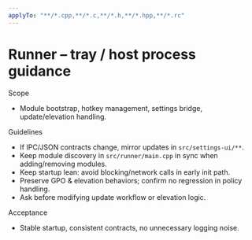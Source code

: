 ```yaml
---
applyTo: "**/*.cpp,**/*.c,**/*.h,**/*.hpp,**/*.rc"
---
```

# Runner – tray / host process guidance

Scope
- Module bootstrap, hotkey management, settings bridge, update/elevation handling.

Guidelines
- If IPC/JSON contracts change, mirror updates in `src/settings-ui/**`.
- Keep module discovery in `src/runner/main.cpp` in sync when adding/removing modules.
- Keep startup lean: avoid blocking/network calls in early init path.
- Preserve GPO & elevation behaviors; confirm no regression in policy handling.
- Ask before modifying update workflow or elevation logic.

Acceptance
- Stable startup, consistent contracts, no unnecessary logging noise.